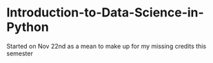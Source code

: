 # Introduction-to-Data-Science-in-Python

Started on Nov 22nd as a mean to make up for my missing credits this semester
